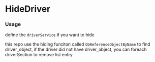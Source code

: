 # HideDriver

### Usage

define the `driverService` if you want to hide

this repo use the hiding funciton called `ObReferenceObjectByName` to find driver_object, if the driver did not have driver_object, you can foreach driverSection to remove list entry
